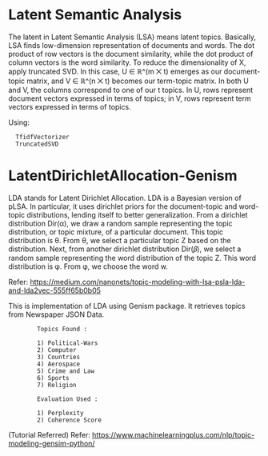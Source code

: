 # Latent Semantic Analysis


The latent in Latent Semantic Analysis (LSA) means latent topics. 
Basically, LSA finds low-dimension representation of documents and words.
The dot product of row vectors is the document similarity, while the dot product of column vectors is the word similarity.
To reduce the dimensionality of X, apply truncated SVD. 
In this case, U ∈ ℝ^(m ⨉ t) emerges as our document-topic matrix, and V ∈ ℝ^(n ⨉ t) becomes our term-topic matrix. In both U and V, the columns correspond to one of our t topics. In U, rows represent document vectors expressed in terms of topics; in V, rows represent term vectors expressed in terms of topics.


Using:

      TfidfVectorizer
      TruncatedSVD

# LatentDirichletAllocation-Genism

LDA stands for Latent Dirichlet Allocation. LDA is a Bayesian version of pLSA. In particular, it uses dirichlet priors for the document-topic and word-topic distributions, lending itself to better generalization.
From a dirichlet distribution Dir(α), we draw a random sample representing the topic distribution, or topic mixture, of a particular document. This topic distribution is θ. From θ, we select a particular topic Z based on the distribution.
Next, from another dirichlet distribution Dir(𝛽), we select a random sample representing the word distribution of the topic Z. This word distribution is φ. From φ, we choose the word w.



Refer: https://medium.com/nanonets/topic-modeling-with-lsa-psla-lda-and-lda2vec-555ff65b0b05


This is implementation of LDA using Genism package. It retrieves topics from Newspaper JSON Data.

            Topics Found :

            1) Political-Wars 
            2) Computer 
            3) Countries 
            4) Aerospace 
            5) Crime and Law  
            6) Sports 
            7) Religion 

            Evaluation Used :

            1) Perplexity
            2) Coherence Score

(Tutorial Referred) Refer: https://www.machinelearningplus.com/nlp/topic-modeling-gensim-python/
